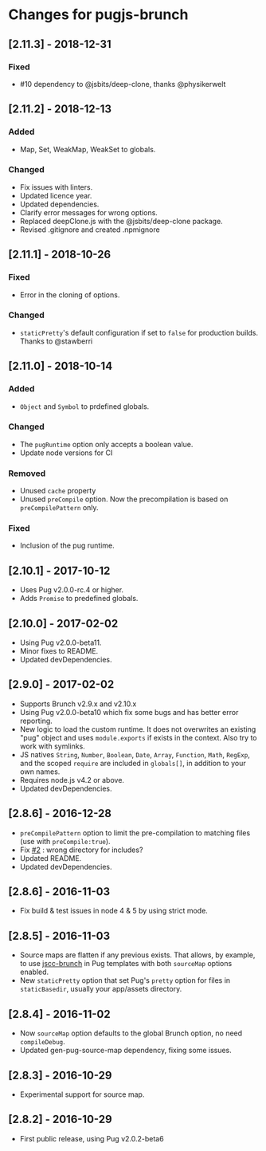# Changes for pugjs-brunch

## \[2.11.3] - 2018-12-31

### Fixed

- #10 dependency to @jsbits/deep-clone, thanks @physikerwelt

## \[2.11.2] - 2018-12-13

### Added

- Map, Set, WeakMap, WeakSet to globals.

### Changed

- Fix issues with linters.
- Updated licence year.
- Updated dependencies.
- Clarify error messages for wrong options.
- Replaced deepClone.js with the @jsbits/deep-clone package.
- Revised .gitignore and created .npmignore

## \[2.11.1] - 2018-10-26

### Fixed

- Error in the cloning of options.

### Changed

- `staticPretty`'s default configuration if set to `false` for production builds. Thanks to @stawberri

## \[2.11.0] - 2018-10-14

### Added

- `Object` and `Symbol` to prdefined globals.

### Changed

- The `pugRuntime` option only accepts a boolean value.
- Update node versions for CI

### Removed

- Unused `cache` property
- Unused `preCompile` option. Now the precompilation is based on `preCompilePattern` only.

### Fixed

- Inclusion of the pug runtime.

## \[2.10.1] - 2017-10-12

- Uses Pug v2.0.0-rc.4 or higher.
- Adds `Promise` to predefined globals.

## \[2.10.0] - 2017-02-02

- Using Pug v2.0.0-beta11.
- Minor fixes to README.
- Updated devDependencies.

## \[2.9.0] - 2017-02-02

- Supports Brunch v2.9.x and v2.10.x
- Using Pug v2.0.0-beta10 which fix some bugs and has better error reporting.
- New logic to load the custom runtime. It does not overwrites an existing "pug" object and uses `module.exports` if exists in the context. Also try to work with symlinks.
- JS natives `String`, `Number`, `Boolean`, `Date`, `Array`, `Function`, `Math`, `RegExp`, and the scoped `require` are included in `globals[]`, in addition to your own names.
- Requires node.js v4.2 or above.
- Updated devDependencies.

## \[2.8.6] - 2016-12-28

- `preCompilePattern` option to limit the pre-compilation to matching files (use with `preCompile:true`).
- Fix [#2](https://github.com/aMarCruz/pugjs-brunch/issues/2) : wrong directory for includes?
- Updated README.
- Updated devDependencies.

## \[2.8.6] - 2016-11-03

- Fix build & test issues in node 4 & 5 by using strict mode.

## \[2.8.5] - 2016-11-03

- Source maps are flatten if any previous exists. That allows, by example, to use [jscc-brunch](https://www.npmjs.com/package/jscc-brunch) in Pug templates with both `sourceMap` options enabled.
- New `staticPretty` option that set Pug's `pretty` option for files in `staticBasedir`, usually your app/assets directory.

## \[2.8.4] - 2016-11-02

- Now `sourceMap` option defaults to the global Brunch option, no need `compileDebug`.
- Updated gen-pug-source-map dependency, fixing some issues.

## \[2.8.3] - 2016-10-29

- Experimental support for source map.

## \[2.8.2] - 2016-10-29

- First public release, using Pug v2.0.2-beta6
